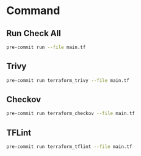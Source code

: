 # Command

## Run Check All

```bash
pre-commit run --file main.tf 
```

## Trivy

```bash
pre-commit run terraform_trivy --file main.tf
```

## Checkov

```bash
pre-commit run terraform_checkov --file main.tf
```

## TFLint

```bash
pre-commit run terraform_tflint --file main.tf 
```
